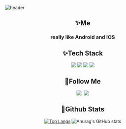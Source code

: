 <!--
**juhwacheol/juhwacheol** is a ✨ _special_ ✨ repository because its `README.md` (this file) appears on your GitHub profile.

Here are some ideas to get you started:

- 🔭 I’m currently working on ...
- 🌱 I’m currently learning ...
- 👯 I’m looking to collaborate on ...
- 🤔 I’m looking for help with ...
- 💬 Ask me about ...
- 📫 How to reach me: ...
- 😄 Pronouns: ...
- ⚡ Fun fact: ...
-->
![header](https://capsule-render.vercel.app/api?type=wave&color=008080&height=280&section=header&text=Did%20You%20See%20That?&fontColor=ffffff&animation=fadeIn&fontSize=90&fontAlignY=35)


<h2 align="center"> ✨Me </h2>
<p align="center">
 <h3 align="center"> really like Android and IOS </h3>  
</p>

<h2 align="center"> ✨Tech Stack </h2>
<p align="center">
  <img src="https://img.shields.io/badge/Kotlin-004e6d?style=flat-square&logo=Kotlin&logoColor=white"/></a>
  <img src="https://img.shields.io/badge/Java-dc2543?style=flat-square&logo=Java&logoColor=white"/></a>
  <img src="https://img.shields.io/badge/Swift-1e94a0?style=flat-square&logo=Swift&logoColor=white"/></a>
  <img src="https://img.shields.io/badge/C++-fec0c1?style=flat-square&logo=C%2B%2B&logoColor=white"/></a> 
</p>

<h2 align="center"> 🌈Follow Me </h2>
<p align="center">
  <a href="https://dog-paw.tistory.com/"><img src="https://img.shields.io/badge/Tech%20Blog-11B48A?style=flat-square&logo=Vimeo&logoColor=white&link=https://juhwacheol.github.io"/></a>&nbsp
  <a href="mailto:j.jh.developer@gmail.com"><img src="https://img.shields.io/badge/Gmail-d14836?style=flat-square&logo=Gmail&logoColor=white&link=j.jh.developer@gmail.com"/></a>
</p>


<h2 align="center"> 🐳Github Stats </h2>
<div align="center">
 
 [![Top Langs](https://github-readme-stats.vercel.app/api/top-langs/?username=jujaeha&langs_count=6)](https://github.com/jujaeha)
 ![Anurag's GitHub stats](https://github-readme-stats.vercel.app/api?username=JuJaeHa&show_icons=true&theme=dark)

</div>




